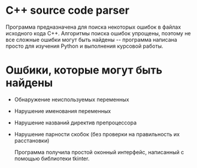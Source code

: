 # C++ source code parser
Программа предназначена для поиска некоторых ошибок в файлах исходного кода С++.
Алгоритмы поиска ошибок упрощены, поэтому не все сложные ошибки могут быть найдены -- программа написана просто для изучения Python и выполнения курсовой работы.

# Ошбики, которые могут быть найдены
- Обнаружение неиспользуемых переменных
- Нарушение именования переменных
- Нарушение названий директив препроцессора
- Нарушение парности скобок (без проверки на правильность их расстановки)

    Программа получила простой оконный интерфейс, написанный с помощью библиотеки tkinter.